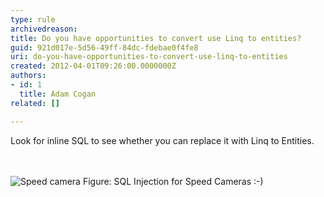 ```yaml
---
type: rule
archivedreason: 
title: Do you have opportunities to convert use Linq to entities?
guid: 921d017e-5d56-49ff-84dc-fdebae0f4fe8
uri: do-you-have-opportunities-to-convert-use-linq-to-entities
created: 2012-04-01T09:26:00.0000000Z
authors:
- id: 1
  title: Adam Cogan
related: []

---
```



<p><span lang="EN-AU">Look for inline SQL​ to see whether you can replace it with Linq to Entities.</span></p>
<br><excerpt class='endintro'></excerpt><br>
<img class="ms-rteCustom-ImageArea" border="0" alt="Speed camera" src="/SoftwareDevelopment/RulestobetterArchitectureandCodeReview/PublishingImages/speed-camera.jpg" /> <span class="ms-rteCustom-FigureNormal">Figure&#58; SQL Injection for Speed Cameras &#58;-)</span><span class="ms-rteCustom-FigureNormal"></span>


